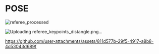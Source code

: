 # POSE 

![referee_processed](https://github.com/user-attachments/assets/f11cf4f6-d01c-4235-8b31-52b81c346de8)


![Uploading referee_keypoints_distangle.png…]()



https://github.com/user-attachments/assets/811d577b-29f5-4917-a8b8-4d53043d689f

